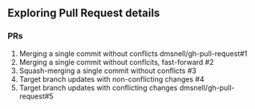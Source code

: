 ## Exploring Pull Request details

### PRs

 1. Merging a single commit without conflicts dmsnell/gh-pull-request#1
 2. Merging a single commit without conflcits, fast-forward #2
 3. Squash-merging a single commit without conflicts #3
 4. Target branch updates with non-conflicting changes #4
 5. Target branch updates with conflicting changes dmsnell/gh-pull-request#5

